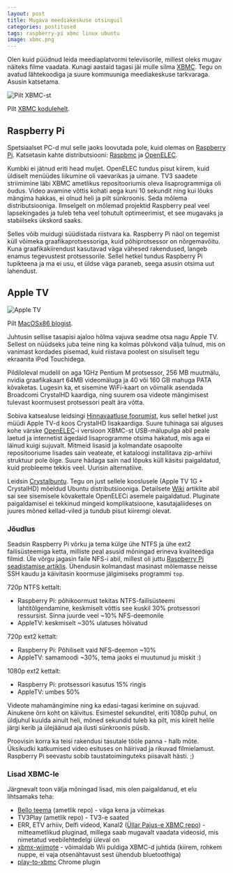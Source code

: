 ```yaml
---
layout: post
title: Mugava meediakeskuse otsinguil
categories: postitused
tags: raspberry-pi xbmc linux ubuntu
image: xbmc.png
---
```

Olen kuid püüdnud leida meediaplatvormi televiisorile, millest oleks mugav näiteks filme vaadata. Kunagi aastaid tagasi jäi mulle silma [XBMC](http://xbmc.org/). Tegu on avatud lähtekoodiga ja suure kommuuniga meediakeskuse tarkvaraga. Asusin katsetama.

![Pilt XBMC-st](xbmc_about.jpg)

Pilt [XBMC kodulehelt](http://xbmc.org/about/).

## Raspberry Pi

Spetsiaalset PC-d mul selle jaoks loovutada pole, kuid olemas on [Raspberry Pi](http://www.raspberrypi.org/). Katsetasin kahte distributsiooni: [Raspbmc](http://www.raspbmc.com/) ja [OpenELEC](http://openelec.tv/).

Kumbki ei jätnud eriti head muljet. OpenELEC tundus pisut kiirem, kuid üldiselt menüüdes liikumine oli vaevarikas ja uimane. TV3 saadete striimimine läbi XBMC ametlikus repositooriumis oleva lisaprogrammiga oli õudus. Video avamine võttis kohati aega kuni 10 sekundit ning kui lõuks mängima hakkas, ei olnud heli ja pilt sünkroonis. Seda mõlema distributsiooniga. Ilmselgelt on mõlemad projektid Raspberry peal veel lapsekingades ja tuleb teha veel tohutult optimeerimist, et see mugavaks ja stabiilseks ükskord saaks.

Selles võib muidugi süüdistada riistvara ka. Raspberry Pi näol on tegemist küll võimeka graafikaprotsessoriga, kuid põhiprotsessor on nõrgemavõitu. Kuna graafikakiirendust kasutavad väga vähesed rakendused, langeb enamus tegevustest protsessorile. Sellel hetkel tundus Raspberry Pi tupikteena ja ma ei usu, et üldse väga paraneb, seega asusin otsima uut lahendust.

## Apple TV

![Apple TV](appletv.jpg)

Pilt [MacOSx86 blogist](http://www.macgeekblog.com/blog/archive/category/appletv).

Juhtusin sellise tasapisi ajaloo hõlma vajuva seadme otsa nagu Apple TV. Sellest on nüüdseks juba teine ning ka kolmas põlvkond välja tulnud, mis on vanimast kordades pisemad, kuid riistava poolest on sisuliselt tegu ekraanita iPod Touchidega.

Pildiloleval mudelil on aga 1GHz Pentium M protsessor, 256 MB muutmälu, nvidia graafikakaart 64MB videomäluga ja 40 või 160 GB mahuga PATA kõvaketas. Lugesin ka, et sisemine WiFi-kaart on võimalik asendada Broadcomi CrystalHD kaardiga, ning suurem osa videote mängimisest tulevast koormusest protsessori pealt ära võtta.

Sobiva katsealuse leidsingi [Hinnavaatluse foorumist](http://foorum.hinnavaatlus.ee/), kus sellel hetkel just müüdi Apple TV-d koos CrystalHD lisakaardiga. Suure tuhinaga sai alguses kohe värske [OpenELEC](http://openelec.tv/)-i versioon XBMC-st USB-mälupulga abil peale laetud ja internetist ägedaid lisaprogramme otsima hakatud, mis aga ei läinud kuigi sujuvalt. Mitmeid lisasid ja kolmandate osapoolte repositooriume lisades sain veateate, et kataloogi installitava zip-arhiivi struktuur pole õige. Suure hädaga sain nad lõpuks küll käsitsi paigaldatud, kuid probleeme tekkis veel. Uurisin alternatiive.

Leidsin [Crystalbuntu](http://www.crystalbuntu.com/). Tegu on just sellele kooslusele (Apple TV 1G + CrystalHD) mõeldud Ubuntu distributsiooniga.	Detailsete [Wiki](http://www.crystalbuntu.com/wiki/user/) artiklite abil sai see sisemisele kõvakettale OpenELECi asemele paigaldatud. Pluginate paigaldamisel ei tekkinud mingeid komplikatsioone, kasutajaliideses on juures mõned kellad-viled ja tundub pisut kiiremgi olevat.

### Jõudlus

Seadsin Raspberry Pi võrku ja tema külge ühe NTFS ja ühe ext2 failisüsteemiga ketta, milliste peal asusid mõningad erineva kvaliteediga filmid. Üle võrgu jagasin faile NFS-i abil, millest oli juttu [Raspberry Pi seadistamise artiklis](/postitused/peata-torrentiklient-raspberry-pi-ga/). Ühendusin kolmandast masinast mõlemasse neisse SSH kaudu ja käivitasin koormuse jälgimiseks programmi `top`.

720p NTFS kettalt:
 - Raspberry Pi: põhikoormust tekitas NTFS-failisüsteemi lahtitõlgendamine, keskmiselt võttis see kuskil 30% protsessori ressursist. Sinna juurde veel ~10% NFS-deemonile
 - AppleTV: keskmiselt ~30% ulatuses hõivatud

720p ext2 kettalt:
 - Raspberry Pi: Põhiliselt vaid NFS-deemon ~10%
 - AppleTV: samamoodi ~30%, tema jaoks ei muutunud ju miskit :)

1080p ext2 kettalt:
 - Raspberry Pi: protsessori kasutus 15% ringis
 - AppleTV: umbes 50%

Videote mahamängimine ning ka edasi-tagasi kerimine on sujuvad. Ainukene õrn koht on käivitus. Esimestel sekunditel, eriti 1080p puhul, on üldjuhul kuulda ainult heli, mõned sekundid tuleb ka pilt, mis kiirelt helile järgi kerib ja ülejäänud aja ilusti sünkroonis püsib.

Proovisin korra ka teisi rakendusi tasutale tööle panna - halb mõte. Üksikudki katkumised video esituses on häirivad ja rikuvad filmielamust. Raspberry Pi seevastu sobib taustatoiminguteks piisavalt hästi. ;)

### Lisad XBMC-le

Järgnevalt toon välja mõningad lisad, mis olen paigaldanud, et elu lihtsamaks teha:

- [Bello teema](http://forum.xbmc.org/showthread.php?tid=158577&pid=1358910) (ametlik repo) - väga kena ja võimekas
- TV3Play (ametlik repo) - TV3-e saated
- ERR, ETV arhiiv, Delfi videod, Kanal2 ([Üllar Pajus-e XBMC repo](https://github.com/yllar/yllar-xbmc-repo/tree/master/repo/repository.yllar)) - mitteametlikud pluginad, millega saab mugavalt vaadata videosid, mis nimetatud veebilehtedelgi üleval on
- [xbmx-wiimote](https://github.com/paulvt/xbmc-wiimote) - võimaldab Wii puldiga XBMC-d juhtida (kiirem, rohkem nuppe, ei vaja otsenähtavust sest ühendub bluetoothiga)
- [play-to-xbmc](https://chrome.google.com/webstore/detail/play-to-xbmc/fncjhcjfnnooidlkijollckpakkebden/related) Chrome plugin


